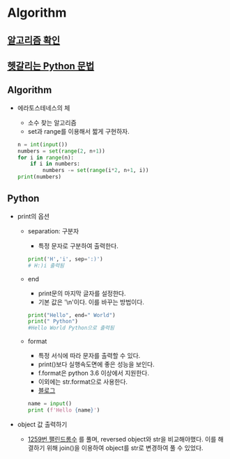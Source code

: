 # Algorithm

## [알고리즘 확인](#algorithm)
## [헷갈리는 Python 문법](#python)


## Algorithm
- 에라토스테네스의 체
    - 소수 찾는 알고리즘
    - set과 range를 이용해서 짧게 구현하자.
    
    
    ```python
    n = int(input())
    numbers = set(range(2, n+1))
    for i in range(n):
        if i in numbers:
            numbers -= set(range(i*2, n+1, i))
    print(numbers)
    ```


## Python
- print의 옵션
    - separation: 구분자
        - 특정 문자로 구분하여 출력한다.
    
    
        ```python
        print('H','i', sep=':)')
        # H:)i 출력됨
        ```
    
    
    - end
        - print문의 마지막 글자를 설정한다.
        - 기본 값은 '\n'이다. 이를 바꾸는 방법이다.
        
        
        ```python
        print("Hello", end=" World")
        print(" Python")
        #Hello World Python으로 출력됨
        ```
        
        
    - format
        - 특정 서식에 따라 문자를 출력할 수 있다.
        - print()보다 실행속도면에 좋은 성능을 보인다.
        - f.format은 python 3.6 이상에서 지원한다.
        - 이외에는 str.format으로 사용한다.
        - [블로그](https://zest1923.tistory.com/17)
        
        
        ```python
        name = input()
        print (f'Hello {name}')
        ```

- object 값 출력하기
    - [1259번 팰린드롬수](https://github.com/JIWON1923/Algorithm/blob/master/BasicLevel/Class2/1259_palindrome.py) 를 풀며, reversed object와 str을 비교해야했다. 이를 해결하기 위해 join()을 이용하여 object를 str로 변경하여 풀 수 있었다.
